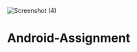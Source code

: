 ![Screenshot (4)](https://user-images.githubusercontent.com/85493859/124502471-7bc40980-ddbb-11eb-8c90-086177403423.png)
# Android-Assignment
